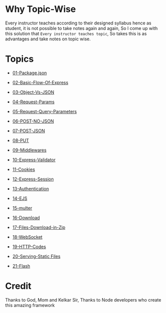 # Why Topic-Wise

Every instructor teaches according to their designed syllabus hence as student, it is not possible to take notes again and again, So I come up with this solution that `Every instructor teaches topic`, So takes this is as advantages and take notes on topic wise.

# Topics

- [01-Package.json](./Topic-Wise/01-Package.json/README.md)

- [02-Basic-Flow-Of-Express](./Topic-Wise/02-Basic-Flow-Of-Express/README.md)

- [03-Object-Vs-JSON](./Topic-Wise/03-Object-Vs-JSON/README.md)

- [04-Request-Params](./Topic-Wise/04-Request-Params/README.md)

- [05-Request-Query-Parameters](./Topic-Wise/05-Request-Query-Parameters/README.md)

- [06-POST-NO-JSON](./Topic-Wise/06-POST-NO-JSON/README.md)

- [07-POST-JSON](./Topic-Wise/07-POST-JSON/README.md)          

- [08-PUT](./Topic-Wise/08-PUT/README.md)                

- [09-Middlewares](./Topic-Wise/09-Middlewares/README.md)        

- [10-Express-Validator](./Topic-Wise/10-Express-Validator/README.md)  

- [11-Cookies](./Topic-Wise/11-Cookies/README.md)            

- [12-Express-Session](./Topic-Wise/12-Express-Session/README.md)

- [13-Authentication](./Topic-Wise/13-Authentication/README.md)

- [14-EJS](./Topic-Wise/14-EJS/README.md)

- [15-multer](./Topic-Wise/15-multer/README.md)

- [16-Download](./Topic-Wise/16-Download/README.md)

- [17-Files-Download-in-Zip](./Topic-Wise/17-Files-Download-in-Zip/README.md)

- [18-WebSocket](./Topic-Wise/18-Web-Sockets/README.md)

- [19-HTTP-Codes](./Topic-Wise/19-HTTP-Codes/README.md)

- [20-Serving-Static Files](./Topic-Wise/20-Serving-Static-files/README.md)

- [21-Flash](./Topic-Wise/21-Flash/README.md)

# Credit

Thanks to God, Mom and Kelkar Sir,
Thanks to Node developers who create this amazing framework
